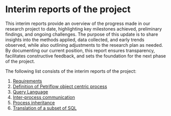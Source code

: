 # Interim reports of the project

This interim reports provide an overview of the progress made in our research project to date, highlighting key
milestones achieved, preliminary findings, and ongoing challenges. The purpose of this update is to share insights into
the methods applied, data collected, and early trends observed, while also outlining adjustments to the research plan as
needed. By documenting our current position, this report ensures transparency, facilitates constructive feedback, and
sets the foundation for the next phase of the project.

The following list consists of the interim reports of the project:

1. [Requirements](_media/reports/Requirements.pdf)
2. [Definition of Petriflow object centric process](_media/reports/Definition.pdf)
3. [Query Language](_media/reports/Query_Language.pdf)
4. [Inter-process communication](_media/reports/Inter_process_communication_and_relationships.pdf)
5. [Process inheritance](_media/reports/Inheritance.pdf)
6. [Translation of a subset of SQL](_media/reports/SQL.pdf)
